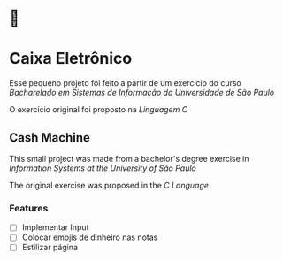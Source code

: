 # :bank:

# Caixa Eletrônico


Esse pequeno projeto foi feito a partir de um exercício do curso *Bacharelado em Sistemas de Informação da Universidade de São Paulo* 

O exercício original foi proposto na *Linguagem C*

## Cash Machine


This small project was made from a bachelor's degree exercise in *Information Systems at the University of São Paulo*

The original exercise was proposed in the *C Language*

  
### Features
- [ ] Implementar Input
- [ ] Colocar emojis de dinheiro nas notas
- [ ] Estilizar página
